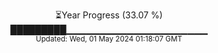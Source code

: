 <p align="center">
⏳Year Progress (33.07 %) <br>
█████████▁▁▁▁▁▁▁▁▁▁▁▁▁▁▁▁▁▁▁▁▁ <br>
<sub>Updated: Wed, 01 May 2024 01:18:07 GMT</sub>
</p>

